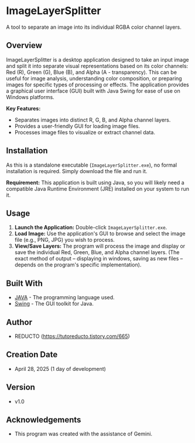# ImageLayerSplitter

A tool to separate an image into its individual RGBA color channel layers.

## Overview

ImageLayerSplitter is a desktop application designed to take an input image and split it into separate visual representations based on its color channels: Red (R), Green (G), Blue (B), and Alpha (A - transparency). This can be useful for image analysis, understanding color composition, or preparing images for specific types of processing or effects.
The application provides a graphical user interface (GUI) built with Java Swing for ease of use on Windows platforms.

**Key Features:**

* Separates images into distinct R, G, B, and Alpha channel layers.
* Provides a user-friendly GUI for loading image files.
* Processes image files to visualize or extract channel data.

## Installation

As this is a standalone executable (`ImageLayerSplitter.exe`), no formal installation is required. Simply download the file and run it.

**Requirement:** This application is built using Java, so you will likely need a compatible Java Runtime Environment (JRE) installed on your system to run it.

## Usage

1.  **Launch the Application:** Double-click `ImageLayerSplitter.exe`.
2.  **Load Image:** Use the application's GUI to browse and select the image file (e.g., PNG, JPG) you wish to process.
3.  **View/Save Layers:** The program will process the image and display or save the individual Red, Green, Blue, and Alpha channel layers. (The exact method of output – displaying in windows, saving as new files – depends on the program's specific implementation).

## Built With

* [JAVA](https://www.java.com/) - The programming language used.
* [Swing](https://docs.oracle.com/javase/8/docs/api/javax/swing/package-summary.html) - The GUI toolkit for Java.

## Author

* REDUCTO (https://tutoreducto.tistory.com/665)

## Creation Date

* April 28, 2025 (1 day of development)

## Version

* v1.0

## Acknowledgements

* This program was created with the assistance of Gemini.
